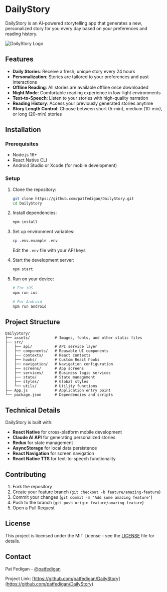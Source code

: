 # DailyStory

DailyStory is an AI-powered storytelling app that generates a new, personalized story for you every day based on your preferences and reading history.

![DailyStory Logo](https://github.com/patfedigan/DailyStory/blob/main/assets/logo.png)

## Features

- **Daily Stories**: Receive a fresh, unique story every 24 hours
- **Personalization**: Stories are tailored to your preferences and past interactions
- **Offline Reading**: All stories are available offline once downloaded
- **Night Mode**: Comfortable reading experience in low-light environments
- **Text-to-Speech**: Listen to your stories with high-quality narration
- **Reading History**: Access your previously generated stories anytime
- **Story Length Control**: Choose between short (5-min), medium (10-min), or long (20-min) stories

## Installation

### Prerequisites
- Node.js 16+
- React Native CLI
- Android Studio or Xcode (for mobile development)

### Setup
1. Clone the repository:
   ```bash
   git clone https://github.com/patfedigan/DailyStory.git
   cd DailyStory
   ```

2. Install dependencies:
   ```bash
   npm install
   ```

3. Set up environment variables:
   ```bash
   cp .env.example .env
   ```
   Edit the `.env` file with your API keys

4. Start the development server:
   ```bash
   npm start
   ```

5. Run on your device:
   ```bash
   # For iOS
   npm run ios
   
   # For Android
   npm run android
   ```

## Project Structure

```
DailyStory/
├── assets/           # Images, fonts, and other static files
├── src/
│   ├── api/          # API service layer
│   ├── components/   # Reusable UI components
│   ├── contexts/     # React contexts
│   ├── hooks/        # Custom React hooks
│   ├── navigation/   # Navigation configuration
│   ├── screens/      # App screens
│   ├── services/     # Business logic services
│   ├── state/        # State management
│   ├── styles/       # Global styles
│   └── utils/        # Utility functions
├── App.js            # Application entry point
└── package.json      # Dependencies and scripts
```

## Technical Details

DailyStory is built with:
- **React Native** for cross-platform mobile development
- **Claude AI API** for generating personalized stories
- **Redux** for state management
- **AsyncStorage** for local data persistence
- **React Navigation** for screen navigation
- **React Native TTS** for text-to-speech functionality

## Contributing

1. Fork the repository
2. Create your feature branch (`git checkout -b feature/amazing-feature`)
3. Commit your changes (`git commit -m 'Add some amazing feature'`)
4. Push to the branch (`git push origin feature/amazing-feature`)
5. Open a Pull Request

## License

This project is licensed under the MIT License - see the [LICENSE](LICENSE) file for details.

## Contact

Pat Fedigan - [@patfedigan](https://twitter.com/patfedigan)

Project Link: [https://github.com/patfedigan/DailyStory](https://github.com/patfedigan/DailyStory)

